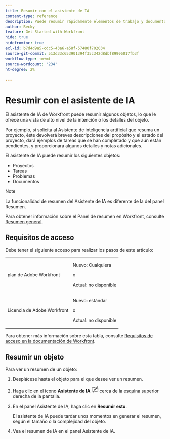 ```yaml
---
title: Resumir con el asistente de IA
content-type: reference
description: Puede resumir rápidamente elementos de trabajo y documentos mediante la función Resumir esta.
author: Becky
feature: Get Started with Workfront
hide: true
hidefromtoc: true
exl-id: b7d4d9a5-cdc5-43a6-a58f-57480f702034
source-git-commit: 513d33c653901394f35c342d8dbf89906017fb3f
workflow-type: tm+mt
source-wordcount: '234'
ht-degree: 2%

---
```


# Resumir con el asistente de IA

El asistente de IA de Workfront puede resumir algunos objetos, lo que le ofrece una vista de alto nivel de la intención o los detalles del objeto.

Por ejemplo, si solicita al Asistente de inteligencia artificial que resuma un proyecto, éste devolverá breves descripciones del propósito y el estado del proyecto, dará ejemplos de tareas que se han completado y que aún están pendientes, y proporcionará algunos detalles y notas adicionales.

El asistente de IA puede resumir los siguientes objetos:

* Proyectos
* Tareas
* Problemas
* Documentos

>[!NOTE]
>
>La funcionalidad de resumen del Asistente de IA es diferente de la del panel Resumen.
>
>Para obtener información sobre el Panel de resumen en Workfront, consulte [Resumen general](/help/quicksilver/workfront-basics/the-new-workfront-experience/summary-overview.md).

## Requisitos de acceso

Debe tener el siguiente acceso para realizar los pasos de este artículo:

<table style="table-layout:auto"> 
 <col> 
 <col> 
 <tbody> 
  <tr> 
   <td role="rowheader">plan de Adobe Workfront</td> 
   <td><p>Nuevo: Cualquiera</p>
       <p>o</p>
       <p>Actual: no disponible</p></td>
  </tr> 
  <tr> 
   <td role="rowheader">Licencia de Adobe Workfront</td> 
   <td><p>Nuevo: estándar</p>
       <p>o</p>
       <p>Actual: no disponible</p></td>
  </tr> 
 </tbody> 
</table>

Para obtener más información sobre esta tabla, consulte [Requisitos de acceso en la documentación de Workfront](/help/quicksilver/administration-and-setup/add-users/access-levels-and-object-permissions/access-level-requirements-in-documentation.md).

## Resumir un objeto

Para ver un resumen de un objeto:

1. Desplácese hasta el objeto para el que desee ver un resumen.
1. Haga clic en el icono **Asistente de IA** ![Icono del Asistente de IA](assets/ai-assistant-icon.png) cerca de la esquina superior derecha de la pantalla.
1. En el panel Asistente de IA, haga clic en **Resumir esto**.

   El asistente de IA puede tardar unos momentos en generar el resumen, según el tamaño o la complejidad del objeto.

1. Vea el resumen de IA en el panel Asistente de IA.
